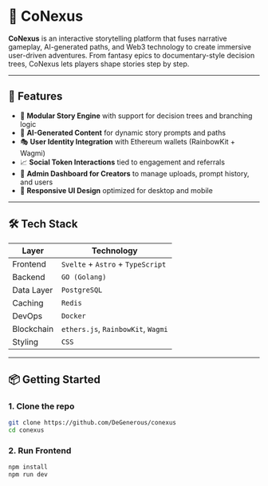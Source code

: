 # 🧠 CoNexus

**CoNexus** is an interactive storytelling platform that fuses narrative gameplay, AI-generated paths, and Web3 technology to create immersive user-driven adventures. From fantasy epics to documentary-style decision trees, CoNexus lets players shape stories step by step.

---

## 🚀 Features

- 🧩 **Modular Story Engine** with support for decision trees and branching logic
- 🤖 **AI-Generated Content** for dynamic story prompts and paths
- 🎭 **User Identity Integration** with Ethereum wallets (RainbowKit + Wagmi)
- 📈 **Social Token Interactions** tied to engagement and referrals
- 🧰 **Admin Dashboard for Creators** to manage uploads, prompt history, and users
- 🎨 **Responsive UI Design** optimized for desktop and mobile

---

## 🛠 Tech Stack

| Layer      | Technology                         |
| ---------- | ---------------------------------- |
| Frontend   | `Svelte` + `Astro` + `TypeScript`  |
| Backend    | `GO (Golang)`                      |
| Data Layer | `PostgreSQL`                       |
| Caching    | `Redis`                            |
| DevOps     | `Docker`                           |
| Blockchain | `ethers.js`, `RainbowKit`, `Wagmi` |
| Styling    | `CSS`                              |

---

## 📦 Getting Started

### 1. Clone the repo

```bash
git clone https://github.com/DeGenerous/conexus
cd conexus
```

### 2. Run Frontend

```sh
npm install
npm run dev
```
